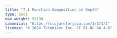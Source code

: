 ```yaml
---
title: "7.1 Function Composition in Depth"
type: docs
nav_weight: 31100
canonical: "https://clojureforjava.com/3/3/1/1"
license: "© 2024 Tokenizer Inc. CC BY-NC-SA 4.0"
---
```

